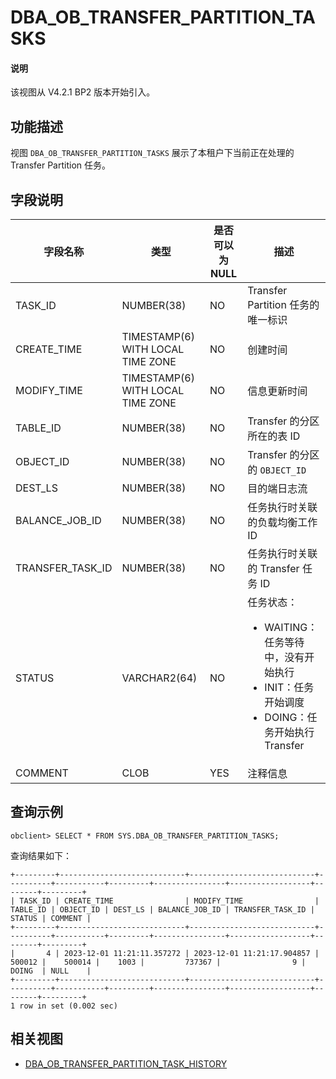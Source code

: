 # DBA_OB_TRANSFER_PARTITION_TASKS

<main id="notice" type='explain'>
  <h4>说明</h4>
  <p>该视图从 V4.2.1 BP2 版本开始引入。</p>
</main>

## 功能描述

视图 `DBA_OB_TRANSFER_PARTITION_TASKS` 展示了本租户下当前正在处理的 Transfer Partition 任务。

## 字段说明

| **字段名称** | **类型** | **是否可以为 NULL** | **描述** |
| --- | --- | --- | --- |
| TASK_ID          | NUMBER(38)  | NO   |  Transfer Partition 任务的唯一标识   |
| CREATE_TIME      | TIMESTAMP(6) WITH LOCAL TIME ZONE | NO  |  创建时间   |
| MODIFY_TIME      | TIMESTAMP(6) WITH LOCAL TIME ZONE | NO  |  信息更新时间   |
| TABLE_ID         | NUMBER(38)   | NO   |  Transfer 的分区所在的表 ID   |
| OBJECT_ID        | NUMBER(38)   | NO   |  Transfer 的分区的 `OBJECT_ID`   |
| DEST_LS          | NUMBER(38)   | NO   |  目的端日志流   |
| BALANCE_JOB_ID   | NUMBER(38)   | NO   |  任务执行时关联的负载均衡工作 ID   |
| TRANSFER_TASK_ID | NUMBER(38)   | NO   |  任务执行时关联的 Transfer 任务 ID   |
| STATUS           | VARCHAR2(64) | NO   |  任务状态：<ul><li>WAITING：任务等待中，没有开始执行</li><li>INIT：任务开始调度</li><li>DOING：任务开始执行 Transfer</li></ul>   |
| COMMENT          | CLOB     | YES  |  注释信息   |

## 查询示例

```shell
obclient> SELECT * FROM SYS.DBA_OB_TRANSFER_PARTITION_TASKS;
```

查询结果如下：

```shell
+---------+----------------------------+----------------------------+----------+-----------+---------+----------------+------------------+--------+---------+
| TASK_ID | CREATE_TIME                | MODIFY_TIME                | TABLE_ID | OBJECT_ID | DEST_LS | BALANCE_JOB_ID | TRANSFER_TASK_ID | STATUS | COMMENT |
+---------+----------------------------+----------------------------+----------+-----------+---------+----------------+------------------+--------+---------+
|       4 | 2023-12-01 11:21:11.357272 | 2023-12-01 11:21:17.904857 |   500012 |    500014 |    1003 |         737367 |                9 | DOING  | NULL    |
+---------+----------------------------+----------------------------+----------+-----------+---------+----------------+------------------+--------+---------+
1 row in set (0.002 sec)
```

## 相关视图

* [DBA_OB_TRANSFER_PARTITION_TASK_HISTORY](32300.dba_ob_transfer_partition_tasks_history-of-oracle-mode.md)
